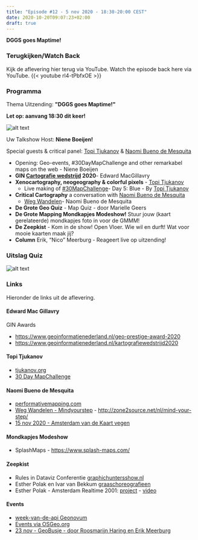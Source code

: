 ```yaml
---
title: "Episode #12 - 5 nov 2020 - 18:30-20:00 CEST"
date: 2020-10-20T09:07:23+02:00
draft: true
---
```


__DGGS goes Maptime!__ 
 
### Terugkijken/Watch Back
Kijk de aflevering hier terug via YouTube. Watch the episode back here via YouTube.
{{< youtube rl4-tPbfxOE >}}

### Programma

Thema Uitzending: __"DGGS goes Maptime!"__ 

__Let op: aanvang 18:30 dit keer!__

![alt text](/images/episode-0012/twitter_image.png)

Uw Talkshow Host: __Niene Boeijen!__

Special guests & critical panel: [Topi Tjukanov](https://tjukanov.org/) & [Naomi Bueno de Mesquita](https://performativemapping.com/)

- Opening: Geo-events, #30DayMapChallenge and other remarkabel maps on the web - Niene Boeijen 
- __GIN [Cartografie wedstrijd](https://www.geoinformatienederland.nl/kartografiewedstrijd2020) 2020__- Edward MacGillavry
- __Xenocartography, neogeography & colorful pixels__ - [Topi Tjukanov](https://tjukanov.org/)
    - Live making of [#30MapChallenge](https://github.com/tjukanovt/30DayMapChallenge)- Day 5: Blue - By [Topi Tjukanov](https://tjukanov.org/)
- __Critical Cartography__ a conversation with [Naomi Bueno de Mesquita](http://performativemapping.com/)
    - [Weg Wandelen](https://mindyourstep.performativemapping.net/)- Naomi Bueno de Mesquita
- __De Grote Geo Quiz__ - Map Quiz - door Marielle Geers
- __De Grote Mapping Mondkapjes Modeshow!__ Stuur jouw (kaart gerelateerde) mondkapjes foto in voor de GMMM!  
- __De Zeepkist__ - Kom in de show! Open Vloer. Wie wil en durft! Wat voor mooie kaarten maak jij?
- __Column__ Erik, “Nico” Meerburg - Reageert live op uitzending!


### Uitslag Quiz

![alt text](/images/episode-0012/uitslag-quiz.png "Uitslag van De Grote Geo Quiz")


### Links
Hieronder de links uit de aflevering.

#### Edward Mac Gillavry

GIN Awards

* https://www.geoinformatienederland.nl/geo-prestige-award-2020
* https://www.geoinformatienederland.nl/kartografiewedstrijd2020

#### Topi Tjukanov

* [tjukanov.org](https://tjukanov.org/)
* [30 Day MapChallenge](https://github.com/tjukanovt/30DayMapChallenge)

#### Naomi Bueno de Mesquita

* [performativemapping.com](http://performativemapping.com/)
* [Weg Wandelen - Mindyourstep](https://mindyourstep.performativemapping.net/)  - http://zone2source.net/nl/mind-your-step/
* [15 nov 2020 - Amsterdam van de Kaart vegen](https://mindyourstep.performativemapping.net/tool)

#### Mondkapjes Modeshow

* SplashMaps - https://www.splash-maps.com/

#### Zeepkist

* Rules in Dataviz Conferentie [graphichuntersshow.nl](https://graphichuntersshow.nl/)
* Esther Polak en Ivar van Bekkum [graaschoreografieen](https://www.polakvanbekkum.com/doing/at-this-moment/graaschoreografieen-bestel-het-boek/)
* Esther Polak - Amsterdam Realtime 2001: [project](https://waag.org/nl/project/amsterdam-realtime) - [video](https://www.youtube.com/watch?v=_3v9ESnY_tM)

#### Events

* [week-van-de-api Geonovum](https://www.geonovum.nl/over-geonovum/agenda/week-van-de-api)
* [Events via OSGeo.org](https://www.osgeo.org/events/)
* [23 nov - GeoBusje - door Roosmarijn Haring en Erik Meerburg](https://geobusje.nl/)
